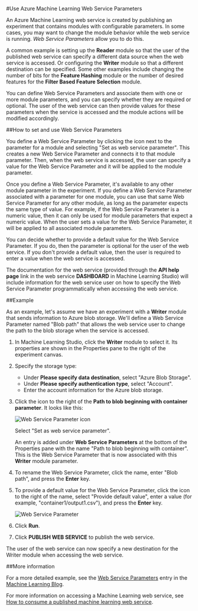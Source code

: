 <properties 
	pageTitle="Use Azure Machine Learning Web Service Parameters | Azure" 
	description="How to use Azure Machine Learning Web Service Parameters to modify the behavior of your model when the web service is accessed." 
	services="machine-learning" 
	documentationCenter="" 
	authors="raymondlaghaeian" 
	manager="paulettm" 
	editor="cgronlun"/>

<tags 
	ms.service="machine-learning" 
	ms.workload="data-services" 
	ms.tgt_pltfrm="na" 
	ms.devlang="na" 
	ms.topic="article" 
	ms.date="02/10/2015" 
	ms.author="raymondl,garye"/>

#Use Azure Machine Learning Web Service Parameters

An Azure Machine Learning web service is created by publishing an experiment that contains modules with configurable parameters. In some cases, you may want to change the module behavior while the web service is running. *Web Service Parameters* allow you to do this. 

A common example is setting up the **Reader** module so that the user of the published web service can specify a different data source when the web service is accessed. Or configuring the **Writer** module so that a different destination can be specified. Some other examples include changing the number of bits for the **Feature Hashing** module or the number of desired features for the **Filter Based Feature Selection** module. 

You can define Web Service Parameters and associate them with one or more module parameters, and you can specify whether they are required or optional. The user of the web service can then provide values for these parameters when the service is accessed and the module actions will be modified accordingly.


##How to set and use Web Service Parameters

You define a Web Service Parameter by clicking the icon next to the parameter for a module and selecting "Set as web service parameter". This creates a new Web Service Parameter and connects it to that module parameter. Then, when the web service is accessed, the user can specify a value for the Web Service Parameter and it will be applied to the module parameter.

Once you define a Web Service Parameter, it's available to any other module parameter in the experiment. If you define a Web Service Parameter associated with a parameter for one module, you can use that same Web Service Parameter for any other module, as long as the parameter expects the same type of value. For example, if the Web Service Parameter is a numeric value, then it can only be used for module parameters that expect a numeric value. When the user sets a value for the Web Service Parameter, it will be applied to all associated module parameters.

You can decide whether to provide a default value for the Web Service Parameter. If you do, then the parameter is optional for the user of the web service. If you don't provide a default value, then the user is required to enter a value when the web service is accessed.

The documentation for the web service (provided through the **API help page** link in the web service **DASHBOARD** in Machine Learning Studio) will include information for the web service user on how to specify the Web Service Parameter programmatically when accessing the web service.


##Example

As an example, let's assume we have an experiment with a **Writer** module that sends information to Azure blob storage. We'll define a Web Service Parameter named "Blob path" that allows the web service user to change the path to the blob storage when the service is accessed.

1.	In Machine Learning Studio, click the **Writer** module to select it. Its properties are shown in the Properties pane to the right of the experiment canvas.

2.	Specify the storage type:

    - Under **Please specify data destination**, select "Azure Blob Storage".
    - Under **Please specify authentication type**, select "Account".
    - Enter the account information for the Azure blob storage. 
    <p />

3.	Click the icon to the right of the **Path to blob beginning with container parameter**. It looks like this:

	![Web Service Parameter icon][icon]

    Select "Set as web service parameter".

    An entry is added under **Web Service Parameters** at the bottom of the Properties pane with the name "Path to blob beginning with container". This is the Web Service Parameter that is now associated with this **Writer** module parameter.

4.	To rename the Web Service Parameter, click the name, enter "Blob path", and press the **Enter** key. 
 
5.	To provide a default value for the Web Service Parameter, click the icon to the right of the name, select "Provide default value", enter a value (for example, "container1/output1.csv"), and press the **Enter** key.

	![Web Service Parameter][parameter]

6.	Click **Run**. 

7.	Click **PUBLISH WEB SERVICE** to publish the web service.

The user of the web service can now specify a new destination for the Writer module when accessing the web service.

##More information

For a more detailed example, see the [Web Service Parameters](http://blogs.technet.com/b/machinelearning/archive/2014/11/25/azureml-web-service-parameters.aspx) entry in the [Machine Learning Blog](http://blogs.technet.com/b/machinelearning/archive/2014/11/25/azureml-web-service-parameters.aspx).

For more information on accessing a Machine Learning web service, see [How to consume a published machine learning web service](machine-learning-consume-web-services.md).



<!-- Images -->
[icon]: ./media/machine-learning-web-service-parameters/icon.png
[parameter]: ./media/machine-learning-web-service-parameters/parameter.png
